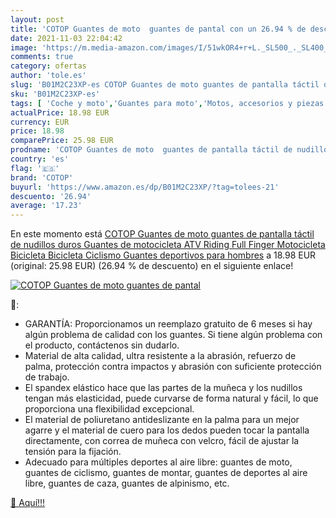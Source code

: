 ```yaml
---
layout: post
title: 'COTOP Guantes de moto  guantes de pantal con un 26.94 % de descuento'
date: 2021-11-03 22:04:42
image: 'https://m.media-amazon.com/images/I/51wkOR4+r+L._SL500_._SL400_.jpg'
comments: true
category: ofertas
author: 'tole.es'
slug: 'B01M2C23XP-es COTOP Guantes de moto guantes de pantalla táctil de...'
sku: 'B01M2C23XP-es'
tags: [ 'Coche y moto','Guantes para moto','Motos, accesorios y piezas','Ropa de protección para moto','bicicleta','cotop', ]
actualPrice: 18.98 EUR
currency: EUR
price: 18.98
comparePrice: 25.98 EUR
prodname: 'COTOP Guantes de moto  guantes de pantalla táctil de nudillos duros Guantes de motocicleta ATV Riding Full Finger Motocicleta Bicicleta Bicicleta Ciclismo Guantes deportivos para hombres'
country: 'es'
flag: '🇪🇸'
brand: 'COTOP'
buyurl: 'https://www.amazon.es/dp/B01M2C23XP/?tag=tolees-21'
descuento: '26.94'
average: '17.23'
---
```


En este momento está [COTOP Guantes de moto  guantes de pantalla táctil de nudillos duros Guantes de motocicleta ATV Riding Full Finger Motocicleta Bicicleta Bicicleta Ciclismo Guantes deportivos para hombres](https://www.amazon.es/dp/B01M2C23XP/?tag=tolees-21) a 18.98 EUR (original: 25.98 EUR) (26.94 %  de descuento) en el siguiente enlace!

[![COTOP Guantes de moto  guantes de pantal](https://m.media-amazon.com/images/I/51wkOR4+r+L._SL500_._SL400_.jpg)](https://www.amazon.es/dp/B01M2C23XP/?tag=tolees-21)

🔎:

- GARANTÍA: Proporcionamos un reemplazo gratuito de 6 meses si hay algún problema de calidad con los guantes. Si tiene algún problema con el producto, contáctenos sin dudarlo.
- Material de alta calidad, ultra resistente a la abrasión, refuerzo de palma, protección contra impactos y abrasión con suficiente protección de trabajo.
- El spandex elástico hace que las partes de la muñeca y los nudillos tengan más elasticidad, puede curvarse de forma natural y fácil, lo que proporciona una flexibilidad excepcional.
- El material de poliuretano antideslizante en la palma para un mejor agarre y el material de cuero para los dedos pueden tocar la pantalla directamente, con correa de muñeca con velcro, fácil de ajustar la tensión para la fijación.
- Adecuado para múltiples deportes al aire libre: guantes de moto, guantes de ciclismo, guantes de montar, guantes de deportes al aire libre, guantes de caza, guantes de alpinismo, etc.

[🛒 Aquí!!!](https://www.amazon.es/dp/B01M2C23XP/?tag=tolees-21)
